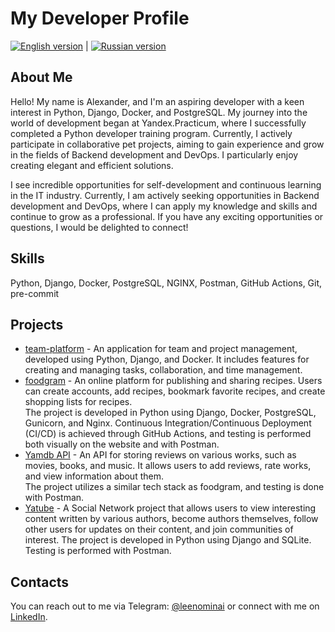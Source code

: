# My Developer Profile

[![English version](https://img.shields.io/badge/English-Read%20Now-blue)](./README_ENG.md) | [![Russian version](https://img.shields.io/badge/%D0%A0%D1%83%D1%81%D1%81%D0%BA%D0%B8%D0%B9-%D0%A7%D0%B8%D1%82%D0%B0%D1%82%D1%8C-brightgreen)](./README.md)

## About Me

Hello! My name is Alexander, and I'm an aspiring developer with a keen interest in Python, Django, Docker, and PostgreSQL. My journey into the world of development began at Yandex.Practicum, where I successfully completed a Python developer training program. Currently, I actively participate in collaborative pet projects, aiming to gain experience and grow in the fields of Backend development and DevOps. I particularly enjoy creating elegant and efficient solutions.

I see incredible opportunities for self-development and continuous learning in the IT industry. Currently, I am actively seeking opportunities in Backend development and DevOps, where I can apply my knowledge and skills and continue to grow as a professional. If you have any exciting opportunities or questions, I would be delighted to connect!

## Skills

Python, Django, Docker, PostgreSQL, NGINX, Postman, GitHub Actions, Git, pre-commit

## Projects

- [team-platform](https://github.com/international-team-management/team-platform) - An application for team and project management, developed using Python, Django, and Docker. It includes features for creating and managing tasks, collaboration, and time management.
- [foodgram](https://github.com/Leenominai/foodgram-project-react) - An online platform for publishing and sharing recipes. Users can create accounts, add recipes, bookmark favorite recipes, and create shopping lists for recipes.
<br>The project is developed in Python using Django, Docker, PostgreSQL, Gunicorn, and Nginx. Continuous Integration/Continuous Deployment (CI/CD) is achieved through GitHub Actions, and testing is performed both visually on the website and with Postman.
- [Yamdb API](https://github.com/Leenominai/yamdb_final) - An API for storing reviews on various works, such as movies, books, and music. It allows users to add reviews, rate works, and view information about them. 
<br>The project utilizes a similar tech stack as foodgram, and testing is done with Postman.
- [Yatube](https://github.com/Leenominai/hw05_final) - A Social Network project that allows users to view interesting content written by various authors, become authors themselves, follow other users for updates on their content, and join communities of interest. The project is developed in Python using Django and SQLite. Testing is performed with Postman.

## Contacts

You can reach out to me via Telegram: [@leenominai](https://t.me/leenominai) or connect with me on [LinkedIn](https://www.linkedin.com/in/leenominai).
